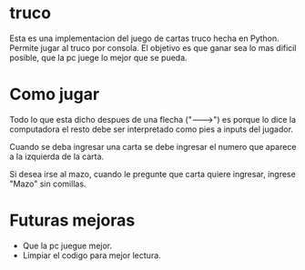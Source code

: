 truco
=====

Esta es una implementacion del juego de cartas truco hecha en Python. Permite jugar al truco por consola.
El objetivo es que ganar sea lo mas dificil posible, que la pc juege lo mejor que se pueda.

Como jugar
==========

Todo lo que esta dicho despues de una flecha ("--->") es porque lo dice la computadora el resto debe ser interpretado como pies a inputs del jugador.

Cuando se deba ingresar una carta se debe ingresar el numero que aparece a la izquierda de la carta.

Si desea irse al mazo, cuando le pregunte que carta quiere ingresar, ingrese "Mazo" sin comillas.

Futuras mejoras
===============

* Que la pc juegue mejor.
* Limpiar el codigo para mejor lectura.
